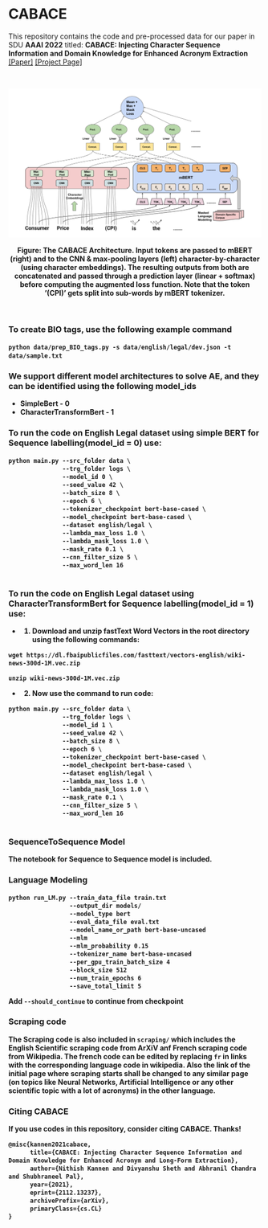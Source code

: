 # CABACE

This repository contains the code and pre-processed data for our paper in SDU **AAAI 2022** titled: **CABACE: Injecting Character Sequence Information and Domain Knowledge for Enhanced Acronym Extraction**
[[Paper]](https://arxiv.org/abs/2112.13237) [[Project Page]](https://abhra-niliitkgp.github.io/CABACE/)

&nbsp;
<p align="center">
<img src='./Images/CABACE1.png' width=800>
</p>
<p align="center">
<b>Figure: The CABACE Architecture. Input tokens are passed to mBERT (right) and to the CNN & max-pooling layers (left)
character-by-character (using character embeddings). The resulting outputs from both are concatenated and passed through a
prediction layer (linear + softmax) before computing the augmented loss function. Note that the token ’(CPI)’ gets split into
sub-words by mBERT tokenizer. </p>
&nbsp;

### To create BIO tags, use the following  example command

```python data/prep_BIO_tags.py -s data/english/legal/dev.json -t   data/sample.txt```

### We support different model architectures to solve AE, and they can be identified using the following **model_ids**

* SimpleBert - 0
* CharacterTransformBert - 1

### To run the code on English Legal dataset using simple BERT for Sequence labelling(model_id = 0) use:

```
python main.py --src_folder data \
               --trg_folder logs \
               --model_id 0 \
               --seed_value 42 \
               --batch_size 8 \
               --epoch 6 \
               --tokenizer_checkpoint bert-base-cased \
               --model_checkpoint bert-base-cased \
               --dataset english/legal \
               --lambda_max_loss 1.0 \
               --lambda_mask_loss 1.0 \
               --mask_rate 0.1 \
               --cnn_filter_size 5 \
               --max_word_len 16
     
 ```
 
 ### To run the code on English Legal dataset using CharacterTransformBert for Sequence labelling(model_id = 1) use:
 
 * 1) Download and unzip fastText Word Vectors in the root directory using the following commands:
  ``` 
  wget https://dl.fbaipublicfiles.com/fasttext/vectors-english/wiki-news-300d-1M.vec.zip  
  ```
  ```
  unzip wiki-news-300d-1M.vec.zip
  ```
 * 2) Now use the command to run code:

```
python main.py --src_folder data \
               --trg_folder logs \
               --model_id 1 \
               --seed_value 42 \
               --batch_size 8 \
               --epoch 6 \
               --tokenizer_checkpoint bert-base-cased \
               --model_checkpoint bert-base-cased \
               --dataset english/legal \
               --lambda_max_loss 1.0 \
               --lambda_mask_loss 1.0 \
               --mask_rate 0.1 \
               --cnn_filter_size 5 \
               --max_word_len 16
     
 ```
 ### SequenceToSequence Model
 
 The notebook for Sequence to Sequence model is included.
 
 ### Language Modeling
 
 ```
 python run_LM.py --train_data_file train.txt
                  --output_dir models/
                  --model_type bert
                  --eval_data_file eval.txt
                  --model_name_or_path bert-base-uncased
                  --mlm
                  --mlm_probability 0.15
                  --tokenizer_name bert-base-uncased
                  --per_gpu_train_batch_size 4
                  --block_size 512
                  --num_train_epochs 6
                  --save_total_limit 5
 ```
 Add `--should_continue` to continue from checkpoint
 
 ### Scraping code
 
 The Scraping code is also included in `scraping/` which includes the English Scientific scraping code from ArXiV anf French scraping code from Wikipedia. The french code can be edited by replacing `fr` in links with the corresponding language code in wikipedia. Also the link of the initial page where scraping starts shall be changed to any similar page (on topics like Neural Networks, Artificial Intelligence or any other scientific topic with a lot of acronyms) in the other language.

### Citing CABACE

If you use codes in this repository, consider citing CABACE. Thanks!

```
@misc{kannen2021cabace,
      title={CABACE: Injecting Character Sequence Information and Domain Knowledge for Enhanced Acronym and Long-Form Extraction}, 
      author={Nithish Kannen and Divyanshu Sheth and Abhranil Chandra and Shubhraneel Pal},
      year={2021},
      eprint={2112.13237},
      archivePrefix={arXiv},
      primaryClass={cs.CL}
}
```
